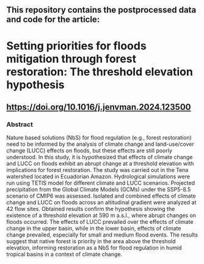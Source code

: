 ## This repository contains the postprocessed data and code for the article:
# Setting priorities for floods mitigation through forest restoration: The threshold elevation hypothesis
## https://doi.org/10.1016/j.jenvman.2024.123500
### Abstract
Nature based solutions (NbS) for flood regulation (e.g., forest restoration) need to be informed by the analysis of climate change and land-use/cover change (LUCC) effects on floods, but these effects are still poorly understood. In this study, it is hypothesized that effects of climate change and LUCC on floods exhibit an abrupt change at a threshold elevation with implications for forest restoration. The study was carried out in the Tena watershed located in Ecuadorian Amazon. Hydrological simulations were run using TETIS model for different climate and LUCC scenarios. Projected precipitation from the Global Climate Models (GCMs) under the SSP5-8.5 scenario of CMIP6 was assessed. Isolated and combined effects of climate change and LUCC on floods across an altitudinal gradient were analyzed at 42 flow sites. Obtained results confirm the hypothesis showing the existence of a threshold elevation at 590 m a.s.l., where abrupt changes on floods occurred. The effects of LUCC prevailed over the effects of climate change in the upper basin, while in the lower basin, effects of climate change prevailed, especially for small and medium flood events. The results suggest that native forest is priority in the area above the threshold elevation, informing restoration as a NbS for flood regulation in humid tropical basins in a context of climate change.
